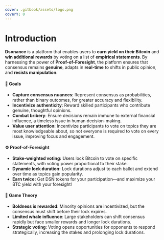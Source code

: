 ```yaml
---
cover: .gitbook/assets/logo.png
coverY: 0
---
```


# Introduction

**Dsonance** is a platform that enables users to **earn yield on their Bitcoin** and **win additional rewards** by voting on a list of **empirical statements**. By harnessing the power of **Proof-of-Foresight**, the platform ensures that consensus remains **genuine**, adapts in **real-time** to shifts in public opinion, and **resists manipulation**.

#### 🎯 **Goals**

* **Capture consensus nuances**: Represent consensus as probabilities, rather than binary outcomes, for greater accuracy and flexibility.
* **Incentivize authenticity**: Reward skilled participants who contribute genuine, thoughtful opinions.
* **Combat bribery**: Ensure decisions remain immune to external financial influence, a timeless issue in human decision-making.
* **Value user attention**: Incentivize participants to vote on topics they are most knowledgeable about, so not everyone is required to vote on every issue, improving focus and engagement.

#### ⚙️ **Proof-of-Foresight**

* **Stake-weighted voting:** Users lock Bitcoin to vote on specific statements, with voting power proportional to their stake.
* **Dynamic lock duration:** Lock durations adjust to each ballot and extend over time as topics gain popularity.
* **Earn twice:** Get DSN tokens for your participation—and maximize your BTC yield with your foresight!

#### 🎲 **Game Theory**

* **Boldness is rewarded**: Minority opinions are incentivized, but the consensus must shift before their lock expires.
* **Limited whale influence**: Large stakeholders can shift consensus rapidly but face smaller rewards and longer lock durations.
* **Strategic voting**: Voting opens opportunities for opponents to respond strategically, increasing the stakes and prolonging lock durations.
